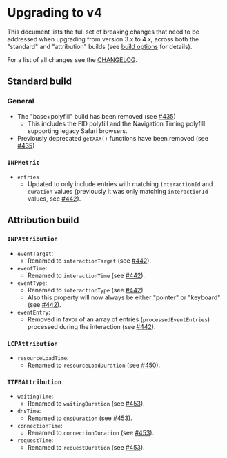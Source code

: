 # Upgrading to v4

This document lists the full set of breaking changes that need to be addressed when upgrading from version 3.x to 4.x, across both the "standard" and "attribution" builds (see [build options](/#build-options) for details).

For a list of all changes see the [CHANGELOG](/CHANGELOG.md).

## Standard build

### General

- The "base+polyfill" build has been removed (see [#435](https://github.com/GoogleChrome/web-vitals/pull/435))
  - This includes the FID polyfill and the Navigation Timing polyfill supporting legacy Safari browsers.
- Previously deprecated `getXXX()` functions have been removed (see [#435](https://github.com/GoogleChrome/web-vitals/pull/435))

### `INPMetric`

- `entries`
  - Updated to only include entries with matching `interactionId` and `duration` values (previously it was only matching `interactionId` values, see [#442](https://github.com/GoogleChrome/web-vitals/pull/442)).

## Attribution build

### `INPAttribution`

- `eventTarget`:
  - Renamed to `interactionTarget` (see [#442](https://github.com/GoogleChrome/web-vitals/pull/442)).
- `eventTime`:
  - Renamed to `interactionTime` (see [#442](https://github.com/GoogleChrome/web-vitals/pull/442)).
- `eventType`:
  - Renamed to `interactionType` (see [#442](https://github.com/GoogleChrome/web-vitals/pull/442)).
  - Also this property will now always be either "pointer" or "keyboard" (see [#442](https://github.com/GoogleChrome/web-vitals/pull/442)).
- `eventEntry`:
  - Removed in favor of an array of entries (`processedEventEntries`) processed during the interaction (see [#442](https://github.com/GoogleChrome/web-vitals/pull/442)).

### `LCPAttribution`

- `resourceLoadTime`:
  - Renamed to `resourceLoadDuration` (see [#450](https://github.com/GoogleChrome/web-vitals/pull/450)).

### `TTFBAttribution`

- `waitingTime`:
  - Renamed to `waitingDuration` (see [#453](https://github.com/GoogleChrome/web-vitals/pull/453)).
- `dnsTime`:
  - Renamed to `dnsDuration` (see [#453](https://github.com/GoogleChrome/web-vitals/pull/453)).
- `connectionTime`:
  - Renamed to `connectionDuration` (see [#453](https://github.com/GoogleChrome/web-vitals/pull/453)).
- `requestTime`:
  - Renamed to `requestDuration` (see [#453](https://github.com/GoogleChrome/web-vitals/pull/453)).
